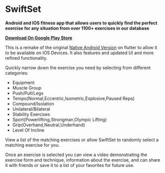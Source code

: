 # SwiftSet

**Android and IOS fitness app that allows users to quickly find the perfect exercise for any situation from over 1100+ exercises in our database**

[**Download On Google Play Store**](https://play.google.com/store/apps/details?id=com.michaeloles.swiftset) 

This is a remake of the original [Native Android Version](https://play.google.com/store/apps/details?id=com.michaeloles.swiftset) on flutter to allow it to be available on IOS Devices.  It also features and updated UI and more refined functionality.


Quickly narrow down the exercise you need by selecting from different categories:
- Equipment
- Muscle Group
- Push/Pull/Legs
- Tempo(Normal,Eccentric,Isometric,Explosive,Paused Reps)
- Compound/Isolation
- Unilateral/Bilateral
- Stability Exercises
- Sport(Powerlifting,Strongman,Olympic Lifting)
- Grip(Overhand,Neutral,Underhand)
- Level Of Incline

View a list of the matching exercises or allow SwiftSet to randomly select a matching exercise for you.

Once an exercise is selected you can view a video demonstrating the exercise form and technique, information about the exercise, and can share it with friends or save it to a list of your favorites for future use.

